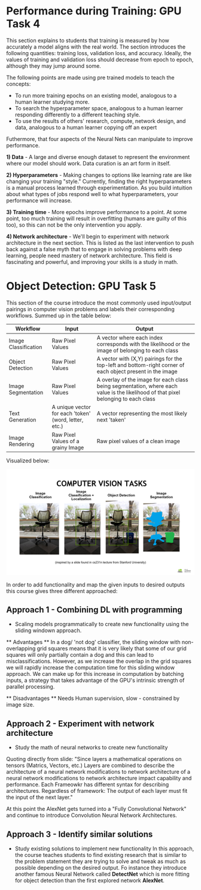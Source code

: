 # Performance during Training: GPU Task 4

This section explains to students that training is measured by how accurately a model aligns with the real world.
The section introduces the following quantities: training loss, validation loss, and accuracy. Ideally, the values of training and validation loss should decrease from epoch to epoch, although they may jump around some. 

The following points are made using pre trained models to teach the concepts:
* To run more training epochs on an existing model, analogous to a human learner studying more.
* To search the hyperparameter space, analogous to a human learner responding differently to a different teaching style.
* To use the results of others' research, compute, network design, and data, analogous to a human learner copying off an expert

Futhermore, that four aspects of the Neural Nets can manipulate to improve performance. 

**1) Data** - A large and diverse enough dataset to represent the environment where our model should work. Data curation is an art form in itself.

**2) Hyperparameters** - Making changes to options like learning rate are like changing your training "style." Currently, finding the right hyperparameters is a manual process learned through experimentation. As you build intuition about what types of jobs respond well to what hyperparameters, your performance will increase.

**3) Training time** - More epochs improve performance to a point. At some point, too much training will result in overfitting (humans are guilty of this too), so this can not be the only intervention you apply.

**4) Network architecture** - We'll begin to experiment with network architecture in the next section. This is listed as the last intervention to push back against a false myth that to engage in solving problems with deep learning, people need mastery of network architecture. This field is fascinating and powerful, and improving your skills is a study in math.

# Object Detection: GPU Task 5

This section of the course introduce the most commonly used input/output pairings in computer vision problems and labels their corresponding workflows.
Summed up in the table below:

| Workflow             | Input                                                 | Output                                                                                                                             |
|----------------------|-------------------------------------------------------|------------------------------------------------------------------------------------------------------------------------------------|
| Image Classification | Raw Pixel Values                                      | A vector where each index corresponds with the likelihood or the image of belonging to each class                                  |
| Object Detection     | Raw Pixel Values                                      | A vector with (X,Y) pairings for the top-left and bottom-right corner of each object present in the image                          |
| Image Segmentation   | Raw Pixel Values                                      | A overlay of the image for each class being segmentation, where each value is the likelihood of that pixel belonging to each class |
| Text Generation      | A unique vector for each 'token' (word, letter, etc.) | A vector representing the most likely next 'taken'                                                                                 |
| Image Rendering      | Raw Pixel Values of a grainy Image                    | Raw pixel values of a clean image                                                                                                  |


Visualized below:

![](../images/computer_vision_tasks.PNG)


In order to add functionality and map the given inputs to desired outputs this course gives three different approached:

## Approach 1 - Combining DL with programming
* Scaling models programmatically to create new functionality using the sliding windown approach.

** Advantages **
In a dog/ 'not dog' classifier, the sliding window with non-overlapping grid squares means that it is very likely that some of our grid squares will only partially contain a dog and this can lead to misclassifications. However, as we increase the overlap in the grid squares we will rapidly increase the computation time for this sliding window approach. We can make up for this increase in computation by batching inputs, a strategy that takes advantage of the GPU's intrinsic strength of parallel processing.

** Disadvantages **
Needs Human supervision, slow - constrained by image size.

## Approach 2 - Experiment with network architecture
* Study the math of neural networks to create new functionality

Quoting directly from slide: "Since layers a mathematical operations on tensors (Matrics, Vectors, etc.) Layers are combined to describe the architecture of a neural network modifications to network architecture of a neural network modifications to network architecture impact capability and performance. Each Frameowkr has different syntax for describing architectures. Regardless of framework: The output of each layer must fit the input of the next layer."

At this point the AlexNet gets turned into a "Fully Convolutional Network" and continue to introduce Convolution Neural Network Architectures.

## Approach 3 - Identify similar solutions
* Study existing solutions to implement new functionality
In this approach, the course teaches students to find existing research that is similar to the problem statement they are trying to solve and tweak as much as possible depending on the desired output. Fo instance they introduce another famous Neural Network called **DetectNet** which is more fitting for object detection than the first explored network **AlexNet**. 




